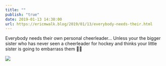 ```yaml
---
title: ""
publish: "true"
date: 2019-01-13 14:30:00
url: https://ericmwalk.blog/2019/01/13/everybody-needs-their.html
---
```


Everybody needs their own personal cheerleader... Unless your the bigger sister who has never seen a cheerleader for hockey and thinks your little sister is going to embarrass them 🏒😂

![](https://ericmwalk.blog/uploads/2022/abc2e352ab.jpg)